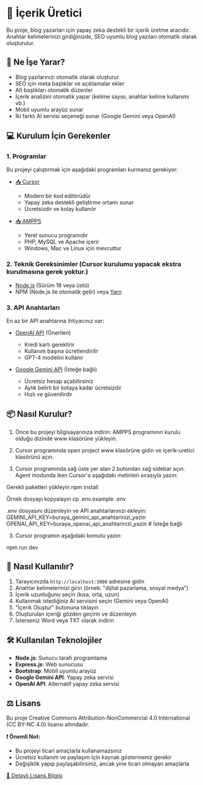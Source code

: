 # 📝 İçerik Üretici

Bu proje, blog yazarları için yapay zeka destekli bir içerik üretme aracıdır. Anahtar kelimelerinizi girdiğinizde, SEO uyumlu blog yazıları otomatik olarak oluşturulur.

## 🚀 Ne İşe Yarar?

- Blog yazılarınızı otomatik olarak oluşturur
- SEO için meta başlıklar ve açıklamalar ekler
- Alt başlıkları otomatik düzenler
- İçerik analizini otomatik yapar (kelime sayısı, anahtar kelime kullanımı vb.)
- Mobil uyumlu arayüz sunar
- İki farklı AI servisi seçeneği sunar (Google Gemini veya OpenAI)

## 💻 Kurulum İçin Gerekenler

### 1. Programlar
Bu projeyi çalıştırmak için aşağıdaki programları kurmanız gerekiyor:

- [📥 Cursor](https://cursor.sh/) 
  * Modern bir kod editörüdür
  * Yapay zeka destekli geliştirme ortamı sunar
  * Ücretsizdir ve kolay kullanılır

- [📥 AMPPS](https://ampps.com/downloads)
  * Yerel sunucu programıdır
  * PHP, MySQL ve Apache içerir
  * Windows, Mac ve Linux için mevcuttur

### 2. Teknik Gereksinimler (Cursor kurulumu yapacak ekstra kurulmasına gerek yoktur.)
- [Node.js](https://nodejs.org/) (Sürüm 18 veya üstü)
- NPM (Node.js ile otomatik gelir) veya [Yarn](https://yarnpkg.com/)

### 3. API Anahtarları
En az bir API anahtarına ihtiyacınız var:

- [OpenAI API](https://platform.openai.com/api-keys) (Önerilen)
  * Kredi kartı gerektirir
  * Kullanım başına ücretlendirilir
  * GPT-4 modelini kullanır

- [Google Gemini API](https://makersuite.google.com/app/apikey) (İsteğe bağlı)
  * Ücretsiz hesap açabilirsiniz
  * Aylık belirli bir kotaya kadar ücretsizdir
  * Hızlı ve güvenilirdir


## 📦 Nasıl Kurulur?

1. Önce bu projeyi bilgisayarınıza indirin:
AMPPS programının kurulu olduğu dizinde www klasörüne yükleyin.

2. Cursor programında open project www klasörüne gidin ve içerik-uretici klasörünü açın.

3. Cursor programında sağ üste yer alan 2.butondan sağ sidebar açın. Agent modunda iken Cursor'a aşağıdaki metinleri sırasıyla yazın:

Gerekli paketleri yükleyin
npm install

Örnek dosyayı kopyalayın
cp .env.example .env

.env dosyasını düzenleyin ve API anahtarlarınızı ekleyin:
GEMINI_API_KEY=buraya_gemini_api_anahtarinizi_yazin
OPENAI_API_KEY=buraya_openai_api_anahtarinizi_yazin  # İsteğe bağlı

3. Cursor programın aşağıdaki komutu yazın:

npm run dev

## 🎯 Nasıl Kullanılır?

1. Tarayıcınızda `http://localhost:3000` adresine gidin
2. Anahtar kelimelerinizi girin (örnek: "dijital pazarlama, sosyal medya")
3. İçerik uzunluğunu seçin (kısa, orta, uzun)
4. Kullanmak istediğiniz AI servisini seçin (Gemini veya OpenAI)
5. "İçerik Oluştur" butonuna tıklayın
6. Oluşturulan içeriği gözden geçirin ve düzenleyin
7. İsterseniz Word veya TXT olarak indirin

## 🛠️ Kullanılan Teknolojiler

- **Node.js**: Sunucu tarafı programlama
- **Express.js**: Web sunucusu
- **Bootstrap**: Mobil uyumlu arayüz
- **Google Gemini API**: Yapay zeka servisi
- **OpenAI API**: Alternatif yapay zeka servisi

## ⚖️ Lisans

Bu proje Creative Commons Attribution-NonCommercial 4.0 International (CC BY-NC 4.0) lisansı altındadır.

**❗ Önemli Not:** 
- Bu projeyi ticari amaçlarla kullanamazsınız
- Ücretsiz kullanım ve paylaşım için kaynak göstermeniz gerekir
- Değişiklik yapıp paylaşabilirsiniz, ancak yine ticari olmayan amaçlarla

[📜 Detaylı Lisans Bilgisi](https://creativecommons.org/licenses/by-nc/4.0/)
